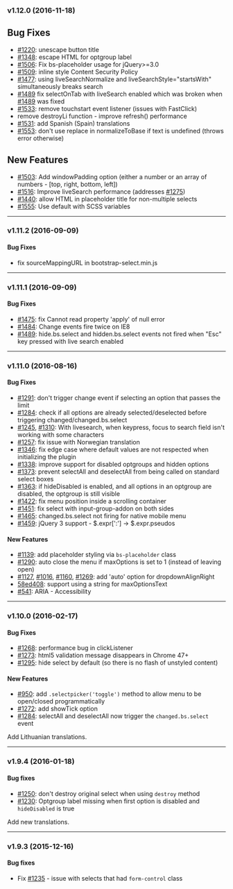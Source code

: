 ### v1.12.0 (2016-11-18)

## Bug Fixes
* [#1220]: unescape button title
* [#1348]: escape HTML for optgroup label
* [#1506]: Fix bs-placeholder usage for jQuery>=3.0
* [#1509]: inline style Content Security Policy
* [#1477]: using liveSearchNormalize and liveSearchStyle="startsWith" simultaneously breaks search
* [#1489] fix selectOnTab with liveSearch enabled which was broken when [#1489] was fixed
* [#1533]: remove touchstart event listener (issues with FastClick)
* remove destroyLi function - improve refresh() performance
* [#1531]: add Spanish (Spain) translations
* [#1553]: don't use replace in normalizeToBase if text is undefined (throws error otherwise)

## New Features
* [#1503]: Add windowPadding option (either a number or an array of numbers - [top, right, bottom, left])
* [#1516]: Improve liveSearch performance (addresses [#1275])
* [#1440]: allow HTML in placeholder title for non-multiple selects
* [#1555]: Use default with SCSS variables

[#1220]: https://github.com/silviomoreto/bootstrap-select/issues/1220
[#1275]: https://github.com/silviomoreto/bootstrap-select/issues/1275
[#1348]: https://github.com/silviomoreto/bootstrap-select/issues/1348
[#1506]: https://github.com/silviomoreto/bootstrap-select/issues/1506
[#1509]: https://github.com/silviomoreto/bootstrap-select/issues/1509
[#1477]: https://github.com/silviomoreto/bootstrap-select/issues/1477
[#1489]: https://github.com/silviomoreto/bootstrap-select/issues/1489
[#1533]: https://github.com/silviomoreto/bootstrap-select/issues/1533
[#1531]: https://github.com/silviomoreto/bootstrap-select/issues/1531
[#1503]: https://github.com/silviomoreto/bootstrap-select/issues/1503
[#1516]: https://github.com/silviomoreto/bootstrap-select/issues/1516
[#1440]: https://github.com/silviomoreto/bootstrap-select/issues/1440
[#1553]: https://github.com/silviomoreto/bootstrap-select/issues/1553
[#1555]: https://github.com/silviomoreto/bootstrap-select/issues/1555

-------------------

### v1.11.2 (2016-09-09)

#### Bug Fixes
* fix sourceMappingURL in bootstrap-select.min.js

-------------------

### v1.11.1 (2016-09-09)

#### Bug Fixes
* [#1475]: fix Cannot read property 'apply' of null error
* [#1484]: Change events fire twice on IE8
* [#1489]: hide.bs.select and hidden.bs.select events not fired when "Esc" key pressed with live search enabled

[#1475]: https://github.com/silviomoreto/bootstrap-select/issues/1475
[#1484]: https://github.com/silviomoreto/bootstrap-select/issues/1484
[#1489]: https://github.com/silviomoreto/bootstrap-select/issues/1489

-------------------

### v1.11.0 (2016-08-16)

#### Bug Fixes
* [#1291]: don't trigger change event if selecting an option that passes the limit
* [#1284]: check if all options are already selected/deselected before triggering changed/changed.bs.select
* [#1245], [#1310]: With livesearch, when keypress, focus to search field isn't working with some characters
* [#1257]: fix issue with Norwegian translation
* [#1346]: fix edge case where default values are not respected when initializing the plugin
* [#1338]: improve support for disabled optgroups and hidden options
* [#1373]: prevent selectAll and deselectAll from being called on standard select boxes
* [#1363]: if hideDisabled is enabled, and all options in an optgroup are disabled, the optgroup is still visible
* [#1422]: fix menu position inside a scrolling container
* [#1451]: fix select with input-group-addon on both sides
* [#1465]: changed.bs.select not firing for native mobile menu
* [#1459]: jQuery 3 support - $.expr[':'] -> $.expr.pseudos

#### New Features
* [#1139]: add placeholder styling via `bs-placeholder` class
* [#1290]: auto close the menu if maxOptions is set to 1 (instead of leaving open)
* [#1127], [#1016], [#1160], [#1269]: add 'auto' option for dropdownAlignRight
* [58ed408]: support using a string for maxOptionsText
* [#541]: ARIA - Accessibility

[#1291]: https://github.com/silviomoreto/bootstrap-select/issues/1291
[#1284]: https://github.com/silviomoreto/bootstrap-select/issues/1284
[#1245]: https://github.com/silviomoreto/bootstrap-select/issues/1245
[#1257]: https://github.com/silviomoreto/bootstrap-select/issues/1257
[#1310]: https://github.com/silviomoreto/bootstrap-select/issues/1310
[#1346]: https://github.com/silviomoreto/bootstrap-select/issues/1346
[#1338]: https://github.com/silviomoreto/bootstrap-select/issues/1338
[#1373]: https://github.com/silviomoreto/bootstrap-select/issues/1373
[#1363]: https://github.com/silviomoreto/bootstrap-select/issues/1363
[#1422]: https://github.com/silviomoreto/bootstrap-select/issues/1422
[#1451]: https://github.com/silviomoreto/bootstrap-select/issues/1451
[#1465]: https://github.com/silviomoreto/bootstrap-select/issues/1465
[#1459]: https://github.com/silviomoreto/bootstrap-select/issues/1459
[#1139]: https://github.com/silviomoreto/bootstrap-select/issues/1139
[#1290]: https://github.com/silviomoreto/bootstrap-select/issues/1290
[#1127]: https://github.com/silviomoreto/bootstrap-select/issues/1127
[#1016]: https://github.com/silviomoreto/bootstrap-select/issues/1016
[#1160]: https://github.com/silviomoreto/bootstrap-select/issues/1160
[#1269]: https://github.com/silviomoreto/bootstrap-select/issues/1269
[58ed408]: https://github.com/silviomoreto/bootstrap-select/commit/58ed4085019526141be07beeada37788dfe2d316
[#541]: https://github.com/silviomoreto/bootstrap-select/issues/541

-------------------

### v1.10.0 (2016-02-17)

#### Bug Fixes
* [#1268]: performance bug in clickListener
* [#1273]: html5 validation message disappears in Chrome 47+
* [#1295]: hide select by default (so there is no flash of unstyled content)

#### New Features
* [#950]: add `.selectpicker('toggle')` method to allow menu to be open/closed programmatically
* [#1272]: add showTick option
* [#1284]: selectAll and deselectAll now trigger the `changed.bs.select` event

Add Lithuanian translations.

[#1268]: https://github.com/silviomoreto/bootstrap-select/issues/1268
[#1273]: https://github.com/silviomoreto/bootstrap-select/issues/1273
[#1295]: https://github.com/silviomoreto/bootstrap-select/issues/1295
[#950]: https://github.com/silviomoreto/bootstrap-select/issues/950
[#1272]: https://github.com/silviomoreto/bootstrap-select/issues/1272
[#1284]: https://github.com/silviomoreto/bootstrap-select/issues/1284

-------------------

### v1.9.4 (2016-01-18)

#### Bug fixes
* [#1250]: don't destroy original select when using `destroy` method
* [#1230]: Optgroup label missing when first option is disabled and `hideDisabled` is true

Add new translations.

[#1250]: https://github.com/silviomoreto/bootstrap-select/issues/1250
[#1230]: https://github.com/silviomoreto/bootstrap-select/issues/1230

-------------------

### v1.9.3 (2015-12-16)

#### Bug fixes
* Fix [#1235] - issue with selects that had `form-control` class

[#1235]: https://github.com/silviomoreto/bootstrap-select/issues/1235
